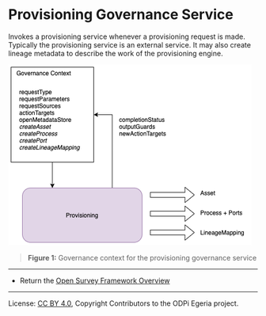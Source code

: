 <!-- SPDX-License-Identifier: CC-BY-4.0 -->
<!-- Copyright Contributors to the ODPi Egeria project. -->


# Provisioning Governance Service

Invokes a provisioning service whenever a provisioning request is made.  Typically the
provisioning service is an external service.  It may also create lineage metadata to
describe the work of the provisioning engine.


![Figure 1](provisioning-governance-service-context.png)
> **Figure 1:** Governance context for the provisioning governance service

----
* Return the [Open Survey Framework Overview](..)

----
License: [CC BY 4.0](https://creativecommons.org/licenses/by/4.0/),
Copyright Contributors to the ODPi Egeria project.